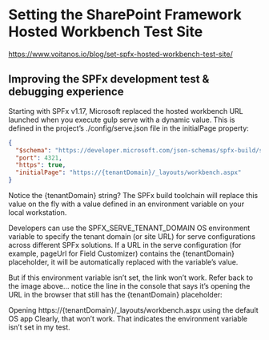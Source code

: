 # Setting the SharePoint Framework Hosted Workbench Test Site

https://www.voitanos.io/blog/set-spfx-hosted-workbench-test-site/

## Improving the SPFx development test & debugging experience

Starting with SPFx v1.17, Microsoft replaced the hosted workbench URL launched when you execute gulp serve with a dynamic value. This is defined in the project’s ./config/serve.json file in the initialPage property:

```json
{
  "$schema": "https://developer.microsoft.com/json-schemas/spfx-build/spfx-serve.schema.json",
  "port": 4321,
  "https": true,
  "initialPage": "https://{tenantDomain}/_layouts/workbench.aspx"
}
```

Notice the {tenantDomain} string? The SPFx build toolchain will replace this value on the fly with a value defined in an environment variable on your local workstation.

Developers can use the SPFX_SERVE_TENANT_DOMAIN OS environment variable to specify the tenant domain (or site URL) for serve configurations across different SPFx solutions. If a URL in the serve configuration (for example, pageUrl for Field Customizer) contains the {tenantDomain} placeholder, it will be automatically replaced with the variable’s value.

But if this environment variable isn’t set, the link won’t work. Refer back to the image above… notice the line in the console that says it’s opening the URL in the browser that still has the {tenantDomain} placeholder:

Opening https://{tenantDomain}/\_layouts/workbench.aspx using the default OS app
Clearly, that won’t work. That indicates the environment variable isn’t set in my test.
